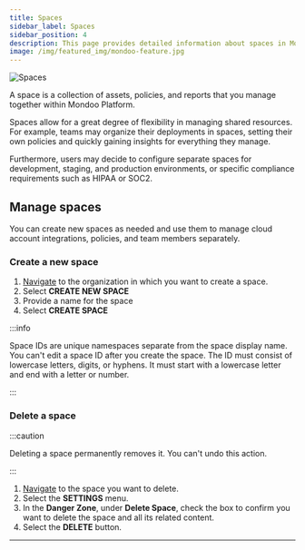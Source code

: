 ```yaml
---
title: Spaces
sidebar_label: Spaces
sidebar_position: 4
description: This page provides detailed information about spaces in Mondoo Platform, and how you can use them.
image: /img/featured_img/mondoo-feature.jpg
---
```


![Spaces](/img/platform/security/monitor-org.png)

A space is a collection of assets, policies, and reports that you manage together within Mondoo Platform.

Spaces allow for a great degree of flexibility in managing shared resources. For example, teams may organize their deployments in spaces, setting their own policies and quickly gaining insights for everything they manage.

Furthermore, users may decide to configure separate spaces for development, staging, and production environments, or specific compliance requirements such as HIPAA or SOC2.

## Manage spaces

You can create new spaces as needed and use them to manage cloud account integrations, policies, and team members separately.

### Create a new space

1. [Navigate](/platform/start/navigate) to the organization in which you want to create a space.
2. Select **CREATE NEW SPACE**
3. Provide a name for the space
4. Select **CREATE SPACE**

:::info

Space IDs are unique namespaces separate from the space display name. You can't edit a space ID after you create the space. The ID must consist of lowercase letters, digits, or hyphens. It must start with a lowercase letter and end with a letter or number.

:::

### Delete a space

:::caution

Deleting a space permanently removes it. You can't undo this action.

:::

1. [Navigate](/platform/start/navigate) to the space you want to delete.
2. Select the **SETTINGS** menu.
3. In the **Danger Zone**, under **Delete Space**, check the box to confirm you want to delete the space and all its related content.
4. Select the **DELETE** button.

---
